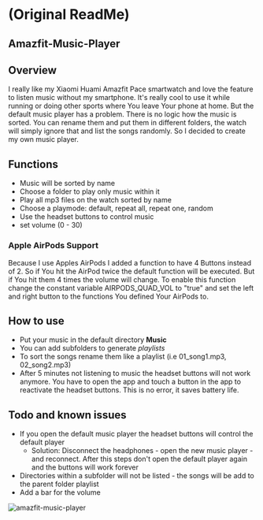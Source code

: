 # (Original ReadMe)
## Amazfit-Music-Player

## Overview
I really like my Xiaomi Huami Amazfit Pace smartwatch and love the feature to listen music without my smartphone. It's really cool to use it while running or doing other sports where You leave Your phone at home. But the default music player has a problem. There is no logic how the music is sorted. You can rename them and put them in different folders, the watch will simply ignore that and list the songs randomly. So I decided to create my own music player.

## Functions
* Music will be sorted by name
* Choose a folder to play only music within it
* Play all mp3 files on the watch sorted by name
* Choose a playmode: default, repeat all, repeat one, random
* Use the headset buttons to control music
* set volume (0 - 30)

### Apple AirPods Support
Because I use Apples AirPods I added a function to have 4 Buttons instead of 2. So if You hit the AirPod twice the default function will be executed. But if You hit them 4 times the volume will change. To enable this function change the constant variable AIRPODS_QUAD_VOL to "true" and set the left and right button to the functions You defined Your AirPods to.

## How to use
* Put your music in the default directory **Music**
* You can add subfolders to generate *playlists*
* To sort the songs rename them like a playlist (i.e 01_song1.mp3, 02_song2.mp3)
* After 5 minutes not listening to music the headset buttons will not work anymore. You have to open the app and touch a button in the app to reactivate the headset buttons. This is no error, it saves battery life.

## Todo and known issues
* If you open the default music player the headset buttons will control the default player
  * Solution: Disconnect the headphones - open the new music player - and reconnect. After this steps don't open the default player again and the buttons will work forever
* Directories within a subfolder will not be listed - the songs will be add to the parent folder playlist
* Add a bar for the volume

![amazfit-music-player](https://user-images.githubusercontent.com/19289439/46221779-aa7d3d80-c34e-11e8-9b84-f78be819936a.jpg)
